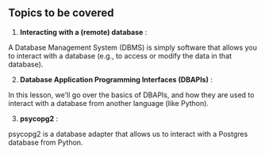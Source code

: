 ## Topics to be covered ##

1. **Interacting with a (remote) database** :

A Database Management System (DBMS) is simply software that allows you to interact with a database (e.g., to access or modify the data in that database).

2. **Database Application Programming Interfaces (DBAPIs)** :

In this lesson, we'll go over the basics of DBAPIs, and how they are used to interact with a database from another language (like Python).

3. **psycopg2** :

psycopg2 is a database adapter that allows us to interact with a Postgres database from Python.
